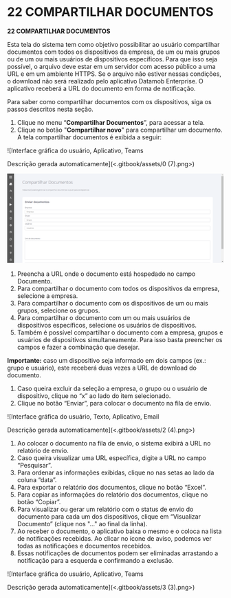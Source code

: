 # 22 COMPARTILHAR DOCUMENTOS

**22 COMPARTILHAR DOCUMENTOS**

Esta tela do sistema tem como objetivo possibilitar ao usuário compartilhar documentos com todos os dispositivos da empresa, de um ou mais grupos ou de um ou mais usuários de dispositivos específicos. Para que isso seja possível, o arquivo deve estar em um servidor com acesso público a uma URL e em um ambiente HTTPS. Se o arquivo não estiver nessas condições, o download não será realizado pelo aplicativo Datamob Enterprise. O aplicativo receberá a URL do documento em forma de notificação.

Para saber como compartilhar documentos com os dispositivos, siga os passos descritos nesta seção.

1. Clique no menu “**Compartilhar Documentos**”, para acessar a tela.
2. Clique no botão "**Compartilhar novo**" para compartilhar um documento. A tela compartilhar documentos é exibida a seguir:

![Interface gráfica do usuário, Aplicativo, Teams

Descrição gerada automaticamente](<.gitbook/assets/0 (7).png>)

![](<.gitbook/assets/1 (7).png>)

1. Preencha a URL onde o documento está hospedado no campo Documento.
2. Para compartilhar o documento com todos os dispositivos da empresa, selecione a empresa.
3. Para compartilhar o documento com os dispositivos de um ou mais grupos, selecione os grupos.
4. Para compartilhar o documento com um ou mais usuários de dispositivos específicos, selecione os usuários de dispositivos.
5. Também é possível compartilhar o documento com a empresa, grupos e usuários de dispositivos simultaneamente. Para isso basta preencher os campos e fazer a combinação que desejar.

**Importante:** caso um dispositivo seja informado em dois campos (ex.: grupo e usuário), este receberá duas vezes a URL de download do documento.

1. Caso queira excluir da seleção a empresa, o grupo ou o usuário de dispositivo, clique no “x” ao lado do item selecionado.
2. Clique no botão “Enviar”, para colocar o documento na fila de envio.

![Interface gráfica do usuário, Texto, Aplicativo, Email

Descrição gerada automaticamente](<.gitbook/assets/2 (4).png>)

1. Ao colocar o documento na fila de envio, o sistema exibirá a URL no relatório de envio.
2. Caso queira visualizar uma URL específica, digite a URL no campo “Pesquisar”.
3. Para ordenar as informações exibidas, clique no nas setas ao lado da coluna “data”.
4. Para exportar o relatório dos documentos, clique no botão “Excel”.
5. Para copiar as informações do relatório dos documentos, clique no botão “Copiar”.
6. Para visualizar ou gerar um relatório com o status de envio do documento para cada um dos dispositivos, clique em “Visualizar Documento” (clique nos "..." ao final da linha).
7. Ao receber o documento, o aplicativo baixa o mesmo e o coloca na lista de notificações recebidas. Ao clicar no ícone de aviso, podemos ver todas as notificações e documentos recebidos.
8. Essas notificações de documentos podem ser eliminadas arrastando a notificação para a esquerda e confirmando a exclusão.

![Interface gráfica do usuário, Aplicativo, Teams

Descrição gerada automaticamente](<.gitbook/assets/3 (3).png>)
